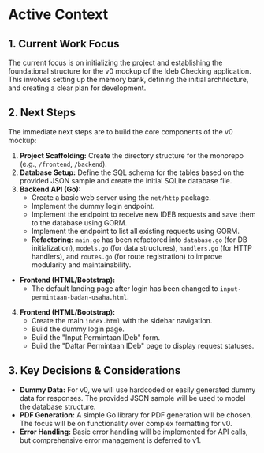 # Active Context

## 1. Current Work Focus
The current focus is on initializing the project and establishing the foundational structure for the v0 mockup of the Ideb Checking application. This involves setting up the memory bank, defining the initial architecture, and creating a clear plan for development.

## 2. Next Steps
The immediate next steps are to build the core components of the v0 mockup:
1.  **Project Scaffolding:** Create the directory structure for the monorepo (e.g., `/frontend`, `/backend`).
2.  **Database Setup:** Define the SQL schema for the tables based on the provided JSON sample and create the initial SQLite database file.
3.  **Backend API (Go):**
    - Create a basic web server using the `net/http` package.
    - Implement the dummy login endpoint.
    - Implement the endpoint to receive new IDEB requests and save them to the database using GORM.
    - Implement the endpoint to list all existing requests using GORM.
    - **Refactoring:** `main.go` has been refactored into `database.go` (for DB initialization), `models.go` (for data structures), `handlers.go` (for HTTP handlers), and `routes.go` (for route registration) to improve modularity and maintainability.
- **Frontend (HTML/Bootstrap):**
    - The default landing page after login has been changed to `input-permintaan-badan-usaha.html`.
4.  **Frontend (HTML/Bootstrap):**
    - Create the main `index.html` with the sidebar navigation.
    - Build the dummy login page.
    - Build the "Input Permintaan IDeb" form.
    - Build the "Daftar Permintaan IDeb" page to display request statuses.

## 3. Key Decisions & Considerations
- **Dummy Data:** For v0, we will use hardcoded or easily generated dummy data for responses. The provided JSON sample will be used to model the database structure.
- **PDF Generation:** A simple Go library for PDF generation will be chosen. The focus will be on functionality over complex formatting for v0.
- **Error Handling:** Basic error handling will be implemented for API calls, but comprehensive error management is deferred to v1.